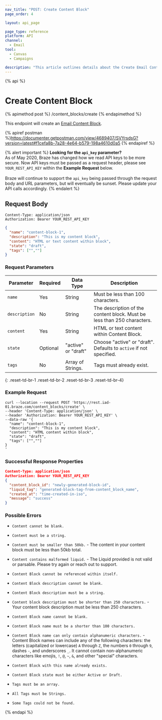 ```yaml
---
nav_title: "POST: Create Content Block"
page_order: 4

layout: api_page

page_type: reference
platform: API
channel:
  - Email
tool:
  - Canvas
  - Campaigns

description: "This article outlines details about the Create Email Content Blocks Braze endpoint."
---
```

{% api %}
# Create Content Block
{% apimethod post %}
/content_blocks/create
{% endapimethod %}

This endpoint will create an [Email Content Block]({{site.baseurl}}/user_guide/engagement_tools/templates_and_media/content_blocks/).

{% apiref postman %}https://documenter.getpostman.com/view/4689407/SVYrsdsG?version=latest#f1cefa8b-7a28-4e64-b579-198a4610d0a5 {% endapiref %}

{% alert important %}
__Looking for the `api_key` parameter?__<br>As of May 2020, Braze has changed how we read API keys to be more secure. Now API keys must be passed as a request header, please see `YOUR_REST_API_KEY` within the __Example Request__ below.<br><br>Braze will continue to support the `api_key` being passed through the request body and URL parameters, but will eventually be sunset. Please update your API calls accordingly.
{% endalert %}

## Request Body

```
Content-Type: application/json
Authorization: Bearer YOUR_REST_API_KEY
```

```json
{
  "name": "content-block-1",
  "description": "This is my content block",
  "content": "HTML or text content within block",
  "state": "draft",
  "tags": ["",""]
}
```

### Request Parameters

| Parameter | Required | Data Type | Description |
|---|---|---|---|
| `name` | Yes | String | Must be less than 100 characters. |
| `description` | No | String | The description of the content block. Must be less than 250 characters. |
| `content` | Yes | String | HTML or text content within Content Block.
| `state` | Optional | "active" or "draft" | Choose "active" or "draft". Defaults to `active` if not specified. |
| `tags` | No | Array of Strings. | Tags must already exist. |
{: .reset-td-br-1 .reset-td-br-2 .reset-td-br-3  .reset-td-br-4}

### Example Request
```
curl --location --request POST 'https://rest.iad-01.braze.com/content_blocks/create' \
--header 'Content-Type: application/json' \
--header 'Authorization: Bearer YOUR_REST_API_KEY' \
--data-raw '{
  "name": "content-block-1",
  "description": "This is my content block",
  "content": "HTML content within block",
  "state": "draft",
  "tags": ["",""]
}
'
```

### Successful Response Properties

```json
Content-Type: application/json
Authorization: Bearer YOUR_REST_API_KEY
{
  "content_block_id": "newly-generated-block-id",
  "liquid_tag": "generated-block-tag-from-content_block_name",
  "created_at": "time-created-in-iso",
  "message": "success"
}
```

### Possible Errors
- `Content cannot be blank.`

- `Content must be a string.`

- `Content must be smaller than 50kb.` - The content in your content block must be less than 50kb total.

- `Content contains malformed liquid.` - The Liquid provided is not valid or parsable. Please try again or reach out to support.

- `Content Block cannot be referenced within itself.`

- `Content Block description cannot be blank.`

- `Content Block description must be a string.`

- `Content block description must be shorter than 250 characters.` - Your content block description must be less than 250 characters.

- `Content Block name cannot be blank.`

- `Content Block name must be a shorter than 100 characters.`

- `Content Block name can only contain alphanumeric characters.` - Content Block names can include any of the following characters: the letters (capitalized or lowercase) `A` through `Z`, the numbers `0` through `9`, dashes `-`, and underscores `_`. It cannot contain non-alphanumeric characters like emojis, `!`, `@`, `~`, `&`, and other "special" characters.

- `Content Block with this name already exists.`

- `Content Block state must be either Active or Draft.`

- `Tags must be an array.`

- `All Tags must be Strings.`

- `Some Tags could not be found.`

{% endapi %}
